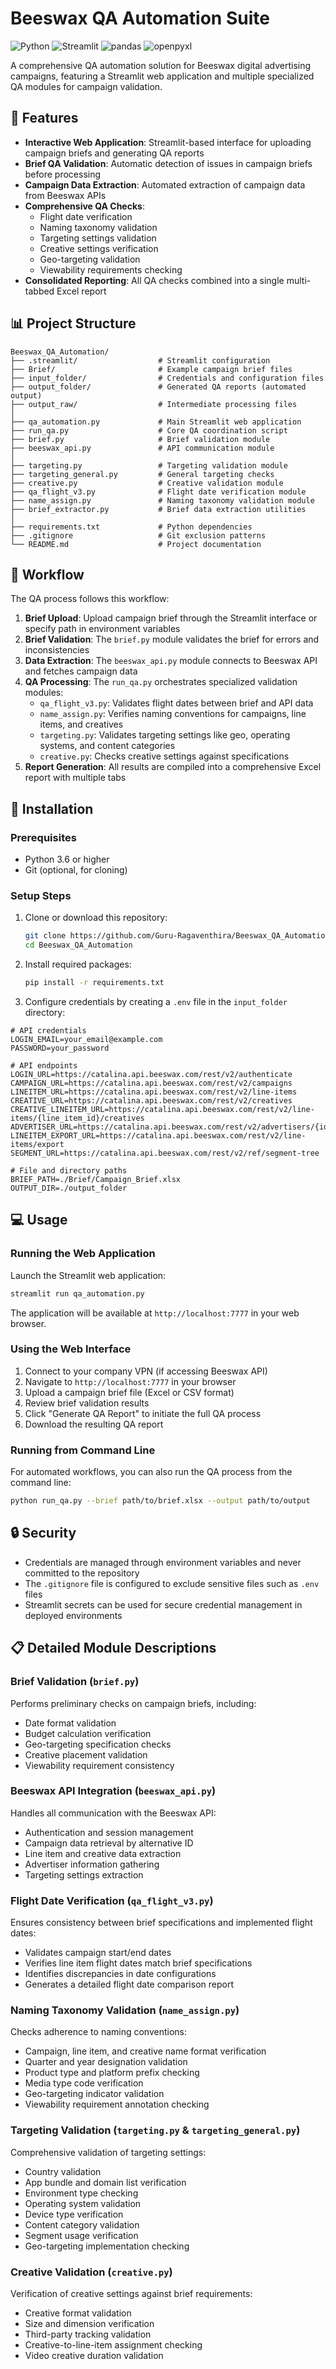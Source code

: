 # Beeswax QA Automation Suite

![Python](https://img.shields.io/badge/Python-3.6%2B-blue)
![Streamlit](https://img.shields.io/badge/Streamlit-1.24.0%2B-red)
![pandas](https://img.shields.io/badge/pandas-1.5.3%2B-green)
![openpyxl](https://img.shields.io/badge/openpyxl-3.1.2%2B-yellow)

A comprehensive QA automation solution for Beeswax digital advertising campaigns, featuring a Streamlit web application and multiple specialized QA modules for campaign validation.

## 🚀 Features

- **Interactive Web Application**: Streamlit-based interface for uploading campaign briefs and generating QA reports
- **Brief QA Validation**: Automatic detection of issues in campaign briefs before processing
- **Campaign Data Extraction**: Automated extraction of campaign data from Beeswax APIs
- **Comprehensive QA Checks**: 
  - Flight date verification
  - Naming taxonomy validation
  - Targeting settings validation
  - Creative settings verification
  - Geo-targeting validation
  - Viewability requirements checking
- **Consolidated Reporting**: All QA checks combined into a single multi-tabbed Excel report

## 📊 Project Structure

```
Beeswax_QA_Automation/
├── .streamlit/                  # Streamlit configuration
├── Brief/                       # Example campaign brief files
├── input_folder/                # Credentials and configuration files
├── output_folder/               # Generated QA reports (automated output)
├── output_raw/                  # Intermediate processing files
│
├── qa_automation.py             # Main Streamlit web application
├── run_qa.py                    # Core QA coordination script
├── brief.py                     # Brief validation module
├── beeswax_api.py               # API communication module
│
├── targeting.py                 # Targeting validation module
├── targeting_general.py         # General targeting checks
├── creative.py                  # Creative validation module
├── qa_flight_v3.py              # Flight date verification module
├── name_assign.py               # Naming taxonomy validation module
├── brief_extractor.py           # Brief data extraction utilities
│
├── requirements.txt             # Python dependencies
├── .gitignore                   # Git exclusion patterns
└── README.md                    # Project documentation
```

## 🔄 Workflow

The QA process follows this workflow:

1. **Brief Upload**: Upload campaign brief through the Streamlit interface or specify path in environment variables
2. **Brief Validation**: The `brief.py` module validates the brief for errors and inconsistencies
3. **Data Extraction**: The `beeswax_api.py` module connects to Beeswax API and fetches campaign data
4. **QA Processing**: The `run_qa.py` orchestrates specialized validation modules:
   - `qa_flight_v3.py`: Validates flight dates between brief and API data
   - `name_assign.py`: Verifies naming conventions for campaigns, line items, and creatives
   - `targeting.py`: Validates targeting settings like geo, operating systems, and content categories
   - `creative.py`: Checks creative settings against specifications
5. **Report Generation**: All results are compiled into a comprehensive Excel report with multiple tabs

## 🔧 Installation

### Prerequisites

- Python 3.6 or higher
- Git (optional, for cloning)

### Setup Steps

1. Clone or download this repository:
   ```bash
   git clone https://github.com/Guru-Ragaventhira/Beeswax_QA_Automation.git
   cd Beeswax_QA_Automation
   ```

2. Install required packages:
   ```bash
   pip install -r requirements.txt
   ```

3. Configure credentials by creating a `.env` file in the `input_folder` directory:
```
# API credentials
LOGIN_EMAIL=your_email@example.com
PASSWORD=your_password

# API endpoints
LOGIN_URL=https://catalina.api.beeswax.com/rest/v2/authenticate
CAMPAIGN_URL=https://catalina.api.beeswax.com/rest/v2/campaigns
LINEITEM_URL=https://catalina.api.beeswax.com/rest/v2/line-items
CREATIVE_URL=https://catalina.api.beeswax.com/rest/v2/creatives
CREATIVE_LINEITEM_URL=https://catalina.api.beeswax.com/rest/v2/line-items/{line_item_id}/creatives
ADVERTISER_URL=https://catalina.api.beeswax.com/rest/v2/advertisers/{id}
LINEITEM_EXPORT_URL=https://catalina.api.beeswax.com/rest/v2/line-items/export
SEGMENT_URL=https://catalina.api.beeswax.com/rest/v2/ref/segment-tree

# File and directory paths
BRIEF_PATH=./Brief/Campaign_Brief.xlsx
OUTPUT_DIR=./output_folder
   ```

## 💻 Usage

### Running the Web Application

Launch the Streamlit web application:

```bash
streamlit run qa_automation.py
```

The application will be available at `http://localhost:7777` in your web browser.

### Using the Web Interface

1. Connect to your company VPN (if accessing Beeswax API)
2. Navigate to `http://localhost:7777` in your browser
3. Upload a campaign brief file (Excel or CSV format)
4. Review brief validation results
5. Click "Generate QA Report" to initiate the full QA process
6. Download the resulting QA report

### Running from Command Line

For automated workflows, you can also run the QA process from the command line:

```bash
python run_qa.py --brief path/to/brief.xlsx --output path/to/output
```

## 🔒 Security

- Credentials are managed through environment variables and never committed to the repository
- The `.gitignore` file is configured to exclude sensitive files such as `.env` files
- Streamlit secrets can be used for secure credential management in deployed environments

## 📋 Detailed Module Descriptions

### Brief Validation (`brief.py`)

Performs preliminary checks on campaign briefs, including:
- Date format validation
- Budget calculation verification
- Geo-targeting specification checks
- Creative placement validation
- Viewability requirement consistency

### Beeswax API Integration (`beeswax_api.py`)

Handles all communication with the Beeswax API:
- Authentication and session management
- Campaign data retrieval by alternative ID
- Line item and creative data extraction
- Advertiser information gathering
- Targeting settings extraction

### Flight Date Verification (`qa_flight_v3.py`)

Ensures consistency between brief specifications and implemented flight dates:
- Validates campaign start/end dates
- Verifies line item flight dates match brief specifications
- Identifies discrepancies in date configurations
- Generates a detailed flight date comparison report

### Naming Taxonomy Validation (`name_assign.py`)

Checks adherence to naming conventions:
- Campaign, line item, and creative name format verification
- Quarter and year designation validation
- Product type and platform prefix checking
- Media type code verification
- Geo-targeting indicator validation
- Viewability requirement annotation checking

### Targeting Validation (`targeting.py` & `targeting_general.py`)

Comprehensive validation of targeting settings:
- Country validation
- App bundle and domain list verification
- Environment type checking
- Operating system validation
- Device type verification
- Content category validation
- Segment usage verification
- Geo-targeting implementation checking

### Creative Validation (`creative.py`)

Verification of creative settings against brief requirements:
- Creative format validation
- Size and dimension verification
- Third-party tracking validation
- Creative-to-line-item assignment checking
- Video creative duration validation

